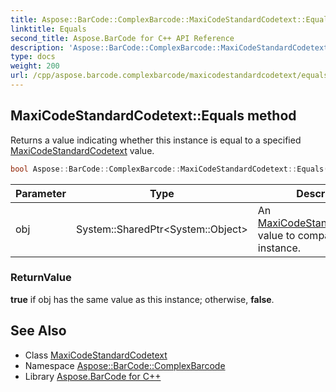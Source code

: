 ```yaml
---
title: Aspose::BarCode::ComplexBarcode::MaxiCodeStandardCodetext::Equals method
linktitle: Equals
second_title: Aspose.BarCode for C++ API Reference
description: 'Aspose::BarCode::ComplexBarcode::MaxiCodeStandardCodetext::Equals method. Returns a value indicating whether this instance is equal to a specified MaxiCodeStandardCodetext value in C++.'
type: docs
weight: 200
url: /cpp/aspose.barcode.complexbarcode/maxicodestandardcodetext/equals/
---
```

## MaxiCodeStandardCodetext::Equals method


Returns a value indicating whether this instance is equal to a specified [MaxiCodeStandardCodetext](../) value.

```cpp
bool Aspose::BarCode::ComplexBarcode::MaxiCodeStandardCodetext::Equals(System::SharedPtr<System::Object> obj) override
```


| Parameter | Type | Description |
| --- | --- | --- |
| obj | System::SharedPtr\<System::Object\> | An [MaxiCodeStandardCodetext](../) value to compare to this instance. |

### ReturnValue

**true** if obj has the same value as this instance; otherwise, **false**.

## See Also

* Class [MaxiCodeStandardCodetext](../)
* Namespace [Aspose::BarCode::ComplexBarcode](../../)
* Library [Aspose.BarCode for C++](../../../)
